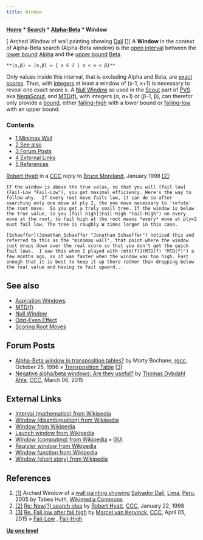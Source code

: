```yaml
---
title: Window
---
```

**[Home](Home "Home") \* [Search](Search "Search") \* [Alpha-Beta](Alpha-Beta "Alpha-Beta") \* Window**



[ Arched Window of wall painting showing [Dalí](Category:Salvador_Dal%C3%AD "Category:Salvador Dalí") <a id="cite-note-1" href="#cite-ref-1">[1]</a>
A **Window** in the context of Alpha-Beta search (Alpha-Beta window) is the [open interval](https://en.wikipedia.org/wiki/Interval_%28mathematics%29#Terminology) between the [lower bound](Lower_Bound "Lower Bound") [Alpha](Alpha "Alpha") and the [upper bound](Upper_Bound "Upper Bound") [Beta](Beta "Beta"). 




```
**(α,β) = ]α,β[ = { x ∈ ℤ | α < x < β}**

```

Only values inside this interval, that is excluding Alpha and Beta, are [exact scores](Exact_Score "Exact Score"). Thus, with [integers](https://en.wikipedia.org/wiki/Integer) at least a window of (x-1, x+1) is necessary to reveal one exact score x. A [Null Window](Null_Window "Null Window") as used in the [Scout](Scout "Scout") part of [PVS](Principal_Variation_Search "Principal Variation Search") aka [NegaScout](NegaScout "NegaScout"), and [MTD(f)](MTD(f) "MTD(f)"), with integers (α, α+1) or (β-1, β), can therefor only provide a [bound](Bound "Bound"), either [failing-high](Fail-High "Fail-High") with a lower bound or [failing-low](Fail-Low "Fail-Low") with an upper bound. 



### Contents


* [1 Minimax Wall](#minimax-wall)
* [2 See also](#see-also)
* [3 Forum Posts](#forum-posts)
* [4 External Links](#external-links)
* [5 References](#references)






[Robert Hyatt](Robert_Hyatt "Robert Hyatt") in a [CCC](CCC "CCC") reply to [Bruce Moreland](Bruce_Moreland "Bruce Moreland"), January 1998 <a id="cite-note-2" href="#cite-ref-2">[2]</a>:




```
If the window is above the true value, so that you will [fail low](Fail-Low "Fail-Low"), you get maximal efficiency. Here's the way to follow why.  If every root move fails low, it can do so after searching only one move at ply 2, the one move necessary to 'refute' the root move.  So you get a truly small tree. If the window is below the true value, so you [fail high](Fail-High "Fail-High") on every move at the root, to fail high at the root means *every* move at ply=2 must fail low. The tree is roughly W times larger in this case.

```


```
[Schaeffer](Jonathan_Schaeffer "Jonathan Schaeffer") noticed this and referred to this as the "minimax wall", that point where the window just drops down over the real score so that you don't get the quick fail lows.  I saw this when I played with [mtd(f)](MTD(f) "MTD(f)") a few months ago, as it was faster when the window was too high. Fast enough that it is best to keep it up there rather than dropping below the real value and having to fail upward... 

```

## See also


* [Aspiration Windows](Aspiration_Windows "Aspiration Windows")
* [MTD(f)](MTD(f) "MTD(f)")
* [Null Window](Null_Window "Null Window")
* [Odd-Even Effect](Odd-Even_Effect "Odd-Even Effect")
* [Scoring Root Moves](Ronald_de_Man#ScoringRootMoves "Ronald de Man")


## Forum Posts


* [Alpha-Beta window in transposition tables?](https://groups.google.com/d/msg/rec.games.chess.computer/p8GbiiLjp0o/81vZ3czsthIJ) by Marty Bochane, [rgcc](Computer_Chess_Forums "Computer Chess Forums"), October 25, 1996 » [Transposition Table](Transposition_Table "Transposition Table") <a id="cite-note-3" href="#cite-ref-3">[3]</a>
* [Negative alpha/beta windows: Are they useful?](http://www.talkchess.com/forum/viewtopic.php?t=55577) by [Thomas Dybdahl Ahle](Thomas_Dybdahl_Ahle "Thomas Dybdahl Ahle"), [CCC](CCC "CCC"), March 06, 2015


## External Links


* [Interval (mathematics) from Wikipedia](https://en.wikipedia.org/wiki/Interval_%28mathematics%29)
* [Window (disambiguation) from Wikipedia](https://en.wikipedia.org/wiki/Window_%28disambiguation%29)
* [Window from Wikipedia](https://en.wikipedia.org/wiki/Window)
* [Launch window from Wikipedia](https://en.wikipedia.org/wiki/Launch_window)
* [Window (computing) from Wikipedia](https://en.wikipedia.org/wiki/Window_%28computing%29) » [GUI](GUI "GUI")
* [Register window from Wikipedia](https://en.wikipedia.org/wiki/Register_window)
* [Window function from Wikipedia](https://en.wikipedia.org/wiki/Window_function)
* [Window (short story) from Wikipedia](https://en.wikipedia.org/wiki/Window_%28short_story%29)


## References


1. <a id="cite-ref-1" href="#cite-note-1">[1]</a> Arched Window of a [wall painting showing](https://commons.wikimedia.org/wiki/File:Fenster-Dal%C3%AD.JPG) [Salvador Dalí](Category:Salvador_Dal%C3%AD "Category:Salvador Dalí"), [Lima](https://en.wikipedia.org/wiki/Lima), [Peru](https://en.wikipedia.org/wiki/Peru), 2005 by Tabea Huth, [Wikimedia Commons](https://en.wikipedia.org/wiki/Wikimedia_Commons)
2. <a id="cite-ref-2" href="#cite-note-2">[2]</a>  [Re: New(?) search idea](https://www.stmintz.com/ccc/index.php?id=14539) by [Robert Hyatt](Robert_Hyatt "Robert Hyatt"), [CCC](CCC "CCC"), January 22, 1998
3. <a id="cite-ref-3" href="#cite-note-3">[3]</a> [Re. Fail low after fail high](http://www.talkchess.com/forum/viewtopic.php?t=55889&start=8) by [Marcel van Kervinck](Marcel_van_Kervinck "Marcel van Kervinck"), [CCC](CCC "CCC"), April 05, 2015 » [Fail-Low](Fail-Low "Fail-Low") , [Fail-High](Fail-High "Fail-High")

**[Up one level](Alpha-Beta "Alpha-Beta")**







 
